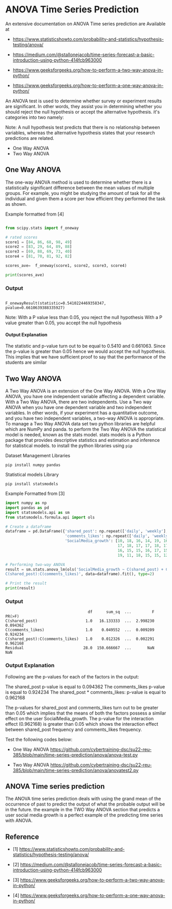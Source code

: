 # ANOVA Time Series Prediction

An extensive documentation on ANOVA Time series prediction are Available at

* <https://www.statisticshowto.com/probability-and-statistics/hypothesis-testing/anova/>

* <https://medium.com/@stallonejacob/time-series-forecast-a-basic-introduction-using-python-414fcb963000>

* <https://www.geeksforgeeks.org/how-to-perform-a-two-way-anova-in-python/>

* <https://www.geeksforgeeks.org/how-to-perform-a-one-way-anova-in-python/>


An ANOVA test is used to determine whether survey or 
experiment results are significant. In other words, they 
assist you in determining whether you should reject the 
null hypothesis or accept the alternative hypothesis. it's 
categories into two namely: 

Note: A null hypothesis test predicts that there is 
no relationship between variables, whereas the alternative 
hypothesis states that your research predictions are related.

* One Way ANOVA
* Two Way ANOVA


## One Way ANOVA 

The one-way ANOVA method is used to determine whether there is 
a statistically significant difference between the mean values
of multiple groups. For example, you might be studying the 
amount of task for all the individual and given them a score
per how efficient they performed the task as shown.

Example formatted from [4]

``` python

from scipy.stats import f_oneway

# rated scores
score1 = [84, 86, 68, 98, 49]
score2 = [83, 29, 64, 89, 88]
score3 = [69, 88, 69, 73, 40]
score4 = [81, 70, 81, 92, 82]

scores_ave=  f_oneway(score1, score2, score3, score4)

print(scores_ave)
```

### Output

```

F_onewayResult(statistic=0.5410224469358347, pvalue=0.6610639388335927)

```
Note: With a P value less than 0.05, you reject the null hypothesis 
      With a P value greater than 0.05, you accept the null hypothesis 

#### Output Explanation

The statistic and p-value turn out to be equal to 0.5410 and 0.661063.
Since the p-value is greater than 0.05 hence we would accept the null 
hypothesis. This implies that we have sufficient proof to say that the
performance of the students are similar

## Two Way ANOVA

A Two Way ANOVA is an extension of the One Way ANOVA. With a 
One Way ANOVA, you have one independent variable affecting a dependent 
variable. With a Two Way ANOVA, there are two independents. Use a 
Two way ANOVA when you have one dependent variable and two independent 
variables. In other words, if your experiment has a quantitative outcome, 
and you have two independent variables, a two-way ANOVA is appropriate.
To manage a Two Way ANOVA data set two python libraries are helpful which 
are NumPy and panda. to perform the Two Way ANOVA the
statistical model is needed, known as the stats model. stats models is a
Python package that provides descriptive statistics and estimation and 
inference for statistical models. to install the python
libraries using `pip` 

Dataset Management Libraries
```
pip install numpy pandas
```

Statistical models Library
```
pip install statsmodels
```

Example Formatted from [3]

``` python
import numpy as np
import pandas as pd
import statsmodels.api as sm
from statsmodels.formula.api import ols

# Create a dataframe
dataframe = pd.DataFrame({'shared_post': np.repeat(['daily', 'weekly'], 15),
                          'comments_likes': np.repeat(['daily', 'weekly'], 15),
                          'SocialMedia_growth': [10, 18, 16, 14, 19, 16, 18, 14,
                                                 17, 18, 17, 17, 18, 17, 19, 11,
                                                 16, 15, 15, 16, 17, 15, 16, 15,
                                                 19, 11, 18, 15, 15, 12]})

# Performing two-way ANOVA
result = sm.stats.anova_lm(ols('SocialMedia_growth ~ C(shared_post) + C(comments_likes) +\
C(shared_post):C(comments_likes)', data=dataframe).fit(), type=2)

# Print the result
print(result)
```

### Output

```
                                    df      sum_sq  ...         F    PR(>F)
C(shared_post)                     1.0   16.133333  ...  2.998230  0.094362
C(comments_likes)                  1.0    0.049552  ...  0.009209  0.924234
C(shared_post):C(comments_likes)   1.0    0.012326  ...  0.002291  0.962168
Residual                          28.0  150.666667  ...       NaN       NaN
```

### Output Explanation

Following are the p-values for each of the factors in the output:

The shared_post p-value is equal to 0.094362
The comments_likes p-value is equal to 0.924234
The shared_post * comments_likes: p-value is equal to 0.962168

The p-values for shared_post and comments_likes turn out 
to be greater than 0.05 which implies that the means of 
both the factors possess a similar effect on the user 
SocialMedia_growth. The p-value for the interaction effect 
(0.962168) is greater than 0.05 which shows the interaction 
effect between shared_post frequency and comments_likes frequency.

Test the following codes below:

* One Way ANOVA <https://github.com/cybertraining-dsc/su22-reu-385/blob/main/time-series-prediction/anova/anova-test.py>

* Two Way ANOVA <https://github.com/cybertraining-dsc/su22-reu-385/blob/main/time-series-prediction/anova/anovatest2.py>

## ANOVA Time series prediction

The ANOVA time series prediction deals with using the grand 
mean of the occurrence of past to predict the output of what 
the probable output will be in the future. the example in the TWO Way ANOVA
section that predicts a user social media growth is a perfect example of 
the predicting time series with ANOVA.

## Reference

* [1] <https://www.statisticshowto.com/probability-and-statistics/hypothesis-testing/anova/>

* [2] <https://medium.com/@stallonejacob/time-series-forecast-a-basic-introduction-using-python-414fcb963000>

* [3] <https://www.geeksforgeeks.org/how-to-perform-a-two-way-anova-in-python/>

* [4] <https://www.geeksforgeeks.org/how-to-perform-a-one-way-anova-in-python/>